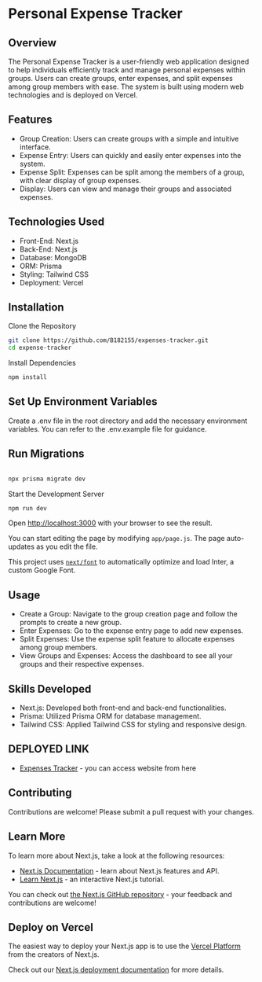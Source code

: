 

# Personal Expense Tracker
## Overview
The Personal Expense Tracker is a user-friendly web application designed to help individuals efficiently track and manage personal expenses within groups. Users can create groups, enter expenses, and split expenses among group members with ease. The system is built using modern web technologies and is deployed on Vercel.

## Features
- Group Creation: Users can create groups with a simple and intuitive interface.
- Expense Entry: Users can quickly and easily enter expenses into the system.
- Expense Split: Expenses can be split among the members of a group, with clear display of group expenses.
- Display: Users can view and manage their groups and associated expenses.
## Technologies Used
- Front-End: Next.js
- Back-End: Next.js
- Database: MongoDB
- ORM: Prisma
- Styling: Tailwind CSS
- Deployment: Vercel
## Installation
Clone the Repository

```bash
git clone https://github.com/B182155/expenses-tracker.git
cd expense-tracker
```
Install Dependencies

```bash
npm install
```
## Set Up Environment Variables

Create a .env file in the root directory and add the necessary environment variables. You can refer to the .env.example file for guidance.

## Run Migrations

```bash

npx prisma migrate dev
```
Start the Development Server

```bash
npm run dev
```
Open [http://localhost:3000](http://localhost:3000) with your browser to see the result.

You can start editing the page by modifying `app/page.js`. The page auto-updates as you edit the file.

This project uses [`next/font`](https://nextjs.org/docs/basic-features/font-optimization) to automatically optimize and load Inter, a custom Google Font.

## Usage
- Create a Group: Navigate to the group creation page and follow the prompts to create a new group.
- Enter Expenses: Go to the expense entry page to add new expenses.
- Split Expenses: Use the expense split feature to allocate expenses among group members.
- View Groups and Expenses: Access the dashboard to see all your groups and their respective expenses.
## Skills Developed
- Next.js: Developed both front-end and back-end functionalities.
- Prisma: Utilized Prisma ORM for database management.
- Tailwind CSS: Applied Tailwind CSS for styling and responsive design.
## DEPLOYED LINK
- [Expenses Tracker](https://expenses-tracker-ecru.vercel.app/) - you can access website from here


## Contributing
Contributions are welcome! Please submit a pull request with your changes.


## Learn More

To learn more about Next.js, take a look at the following resources:

- [Next.js Documentation](https://nextjs.org/docs) - learn about Next.js features and API.
- [Learn Next.js](https://nextjs.org/learn) - an interactive Next.js tutorial.

You can check out [the Next.js GitHub repository](https://github.com/vercel/next.js/) - your feedback and contributions are welcome!

## Deploy on Vercel

The easiest way to deploy your Next.js app is to use the [Vercel Platform](https://vercel.com/new?utm_medium=default-template&filter=next.js&utm_source=create-next-app&utm_campaign=create-next-app-readme) from the creators of Next.js.

Check out our [Next.js deployment documentation](https://nextjs.org/docs/deployment) for more details.


